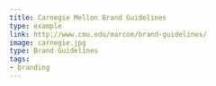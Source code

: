 ```yaml
---
title: Carnegie Mellon Brand Guidelines
type: example
link: http://www.cmu.edu/marcom/brand-guidelines/
image: carnegie.jpg
type: Brand Guidelines
tags:
- branding
---
```

